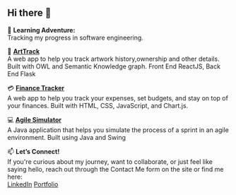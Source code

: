 ## Hi there 👋

🌱 **Learning Adventure:**  
Tracking my progress in software engineering.

🎨  **[ArtTrack](https://github.com/rachitkulkarni9/ArtTrack.git)**  
A web app to help you track artwork history,ownership and other details. Built with OWL and Semantic Knowledge graph. Front End ReactJS, Back End Flask 

💳 **[Finance Tracker](https://finance-tracker-kappa-neon.vercel.app/)**  
A web app to help you track your expenses, set budgets, and stay on top of your finances. Built with HTML, CSS, JavaScript, and Chart.js.

💻 **[Agile Simulator](https://github.com/rachitkulkarni9/AgileSimulator.git)**  
A Java application that helps you simulate the process of a sprint in an agile environment. Built using Java and Swing

📫 **Let’s Connect!**  
If you're curious about my journey, want to collaborate, or just feel like saying hello, reach out through the Contact Me form on the site or find me here:  
[LinkedIn](https://www.linkedin.com/in/rachitkulkarni/)
[Portfolio](https://rachitkulkarni9.vercel.app/)
